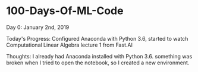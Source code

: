 # 100-Days-Of-ML-Code

Day 0: January 2nd, 2019 

Today's Progress: Configured Anaconda with Python 3.6, started to watch Computational Linear Algebra lecture 1 from Fast.AI

Thoughts: I already had Anaconda installed with Python 3.6. something was broken when I tried to open the notebook, so I created a new environment.